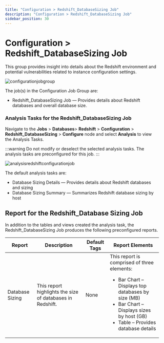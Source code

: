 ```yaml
---
title: "Configuration > Redshift_DatabaseSizing Job"
description: "Configuration > Redshift_DatabaseSizing Job"
sidebar_position: 30
---
```


# Configuration > Redshift_DatabaseSizing Job

This group provides insight into details about the Redshift environment and potential
vulnerabilities related to instance configuration settings.

![configurationjobgroup](/img/product_docs/accessanalyzer/12.0/solutions/databases/redshift/configurationjobgroup.webp)

The job(s) in the Configuration Job Group are:

- Redshift_DatabaseSizing Job — Provides details about Redshift databases and overall database size.

### Analysis Tasks for the Redshift_DatabaseSizing Job

Navigate to the **Jobs** > **Databases**> **Redshift** > **Configuration** >
**Redshift_DatabaseSizing** > **Configure** node and select **Analysis** to view the Analysis Tasks.

:::warning
Do not modify or deselect the selected analysis tasks. The analysis tasks are
preconfigured for this job.
:::


![analysisredshiftconfigurationjob](/img/product_docs/accessanalyzer/12.0/solutions/databases/redshift/analysisredshiftconfigurationjob.webp)

The default analysis tasks are:

- Database Sizing Details — Provides details about Redshift databases and sizing
- Database Sizing Summary — Summarizes Redshift database sizing by host

## Report for the Redshift_Database Sizing Job

In addition to the tables and views created the analysis task, the Redshift_DatabaseSizing Job
produces the following preconfigured reports.

| Report          | Description                                               | Default Tags | Report Elements                                                                                                                                                                                         |
| --------------- | --------------------------------------------------------- | ------------ | ------------------------------------------------------------------------------------------------------------------------------------------------------------------------------------------------------- |
| Database Sizing | This report highlights the size of databases in Redshift. | None         | This report is comprised of three elements: <ul><li>Bar Chart – Displays top databases by size (MB)</li><li>Bar Chart – Displays sizes by host (GB)</li><li>Table – Provides database details</li></ul> |


